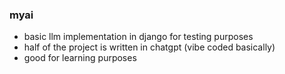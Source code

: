### myai 
- basic llm implementation in django for testing purposes
- half of the project is written in chatgpt (vibe coded basically)
- good for learning purposes 
